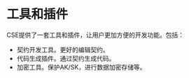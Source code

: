 # 工具和插件

CSE提供了一套工具和插件，让用户更加方便的开发功能。包括：

* 契约开发工具。更好的编辑契约。
* 代码生成插件。通过契约生成代码。
* 加密工具。保护AK/SK，进行数据加密存储等。
